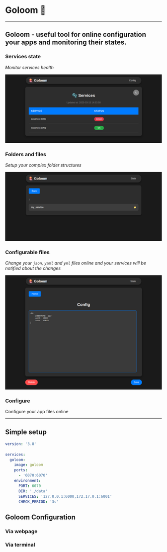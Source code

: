 # Goloom 🪼

---

## Goloom - useful tool for online configuration your apps and monitoring their states.

### Services state

*Monitor services health*

![img.png](images/img.png)
### Folders and files

*Setup your complex folder structures*

![img.png](images/img1.png)
### Configurable files

*Change your `json`, `yaml` and `yml` files online and your services will be notified about the changes*

![img.png](images/img3.png)

### Configure

Configure your app files online

---

## Simple setup

```yaml
version: '3.8'

services:
  goloom:
    image: goloom
    ports:
      - '6070:6070'
    environment:
      PORT: 6070
      DIR: './data'
      SERVICES: '127.0.0.1:6000,172.17.0.1:6001'
      CHECK_PERIOD: '3s'
```

## Goloom Configuration

### Via webpage

### Via terminal

